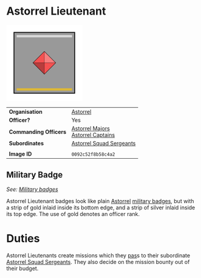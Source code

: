# Astorrel Lieutenant

<img src="https://raw.githubusercontent.com/jesskelsall/astarus-images/main/symbols/0092c52f8b58c4a2.png" height="200" />

|||
| --- | --- |
| **Organisation** | [Astorrel](../astorrel.md) | rank.2
| **Officer?** | Yes |
| **Commanding Officers** | [Astorrel Majors](astorrel-major.md)<br>[Astorrel Captains](astorrel-captain.md) |
| **Subordinates** | [Astorrel Squad Sergeants](astorrel-squad-sergeant.md) |
|||
| **Image ID** | `0092c52f8b58c4a2` |

## Military Badge

*See: [Military badges](../../../civilisations/kingdom-of-astor/military-badges.md)*

Astorrel Lieutenant badges look like plain [Astorrel](../astorrel.md) [military badges](../../../civilisations/kingdom-of-astor/military-badges.md), but with a strip of gold inlaid inside its bottom edge, and a strip of silver inlaid inside its top edge. The use of gold denotes an officer rank.

# Duties

Astorrel Lieutenants create missions which they [pas](../../../history/calendars/astorian-calendar.md)s to their subordinate [Astorrel Squad Sergeants](astorrel-squad-sergeant.md). They also decide on the mission bounty out of their budget.
